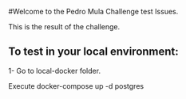 #Welcome to the Pedro Mula Challenge test Issues.

This is the result of the challenge.

## To test in your local environment:

1- Go to local-docker folder.

Execute docker-compose up -d postgres